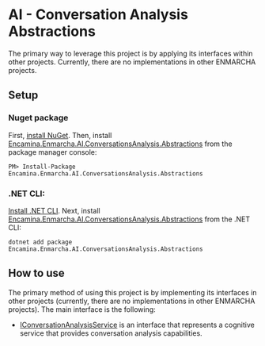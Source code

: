 ﻿# AI - Conversation Analysis Abstractions

The primary way to leverage this project is by applying its interfaces within other projects. Currently, there are no implementations in other ENMARCHA projects.

## Setup

### Nuget package

First, [install NuGet](http://docs.nuget.org/docs/start-here/installing-nuget). Then, install [Encamina.Enmarcha.AI.ConversationsAnalysis.Abstractions](ToDo:NugetUrl) from the package manager console:

    PM> Install-Package Encamina.Enmarcha.AI.ConversationsAnalysis.Abstractions

### .NET CLI:

[Install .NET CLI](https://learn.microsoft.com/en-us/dotnet/core/tools/). Next, install [Encamina.Enmarcha.AI.ConversationsAnalysis.Abstractions](ToDo:NugetUrl) from the .NET CLI:

    dotnet add package Encamina.Enmarcha.AI.ConversationsAnalysis.Abstractions

## How to use

The primary method of using this project is by implementing its interfaces in other projects (currently, there are no implementations in other ENMARCHA projects). The main interface is the following:
- [IConversationAnalysisService](./IConversationAnalysisService.cs) is an interface that represents a cognitive service that provides conversation analysis capabilities.